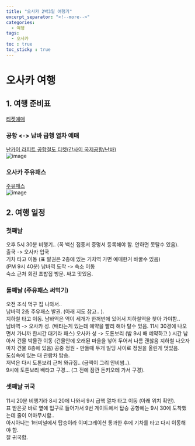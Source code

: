 ```yaml
---
title: "오사카 2박3일 여행기"
excerpt_separator: "<!--more-->"
categories:
  - 여행
tags:
  - 오사카 
toc : true
toc_sticky : true
---
```


# 오사카 여행

## 1. 여행 준비표
[티켓예매](https://www.klook.com/ko/)    

### 공항 <-> 남바 급행 열차 예매
[난카이 라피트 공항철도 티켓(간사이 국제공항/난바)](https://www.klook.com/ko/activity/599-kansai-airport-namba-train-ticket-osaka/?spm=SearchResult.SearchResult_LIST&clickId=340cea5d43)   
![image](https://user-images.githubusercontent.com/1435846/234105864-d3dd2215-4d9e-42e8-b53f-8994d0d49928.png)   

### 오사카 주유패스  
[주유패스](https://www.klook.com/ko/activity/82312-amazing-pass-osaka/?spm=City.Popular%3Aany%3A%3AHotAct%3ACard_LIST&clickId=7618478f37)  
![image](https://user-images.githubusercontent.com/1435846/234105403-8ea569fa-e391-4118-8971-665050e47ecd.png)  

## 2. 여행 일정
### 첫째날 
오후 5시 30분 비행기.. (꼭 백신 접종서 증명서 등록해야 함. 안하면 못탈수 있음).  
출국 -> 오사카 입국    
기차 타고 이동 (표 발권은 2층에 있는 기차역 가면 예매한거 바꿀수 있음)   
(PM 9시 40분) 남바역 도착 -> 숙소 이동   
숙소 근처 회전 초밥집 방문. 싸고 맛있음.   

### 둘째날 (주유패스 써먹기)
오전 조식 먹구 집 나와서..    
남바역 2층 주유패스 발권. (아래 지도 참고.. ).  
지하철 타고 이동. 남바역은 역이 세개가 한꺼번에 있어서 지하철역을 찾아 가야함..    
남바역 -> 오사카 성. (배타는게 있는데 예약을 빨리 해야 탈수 있음. 11시 30경에 나오면서 가니까 한시간 대기라 패스)
오사카 성 -> 도톤보리 (밤 9시 배 예약하고 )
시간 남아서 건물 박물관 이동 (건물안에 오래된 마을을 넣어 두어서 나름 괜찮음 지하철 나오자마자 건물 8층에 있음)
공중 정원 - 만들때 두개 빌딩 사이로 정원을 올린게 멋있음.    
도심속에 있는 대 관람차 탑승.    
저녁은 다시 도톤보리 근처 와규집.. (금액이 그리 안비쌈..).   
9시에 토톤보리 배타고 구경...  (그 전에 잠깐 돈키오테 가서 구경).   

### 셋째날 귀국
11시 20분 비행기라 8시 20에 나와서 9시 급핵 열차 타고 이동 (아래 위치 확인).   
표 받은곳 바로 옆에 입구로 들어가서 9번 게이트에서 탑승
공항에는 9시 30에 도착했는데 줄이 어마무시함..     
아시아나는 1터미널에서 탑승이라 이미그레이션 통과한 후에 기차를 타고 다시 이동해야 함.    
잘 귀국함.    


